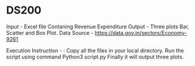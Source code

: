 # DS200
Input - Excel file Contaning Revenue Expenditure
Output - Three plots Bar, Scatter and Box Plot.
Data Source - https://data.gov.in/sectors/Economy-9261


Execution Instruction - :
Copy all the files in your local directory.
Run the script using command Python3 script.py
Finally it will output three plots.
